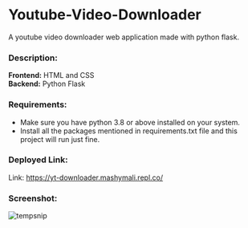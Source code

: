 # Youtube-Video-Downloader
A youtube video downloader web application made with python flask.

### Description:
**Frontend:** HTML and CSS </br>
**Backend:** Python Flask

### Requirements:
* Make sure you have python 3.8 or above installed on your system.
* Install all the packages mentioned in requirements.txt file and this project will run just fine.

### Deployed Link:
Link: https://yt-downloader.mashymali.repl.co/

### Screenshot:
![tempsnip](https://user-images.githubusercontent.com/87118384/187648793-419a0b49-9b20-440f-a434-65d300ba5441.png)
